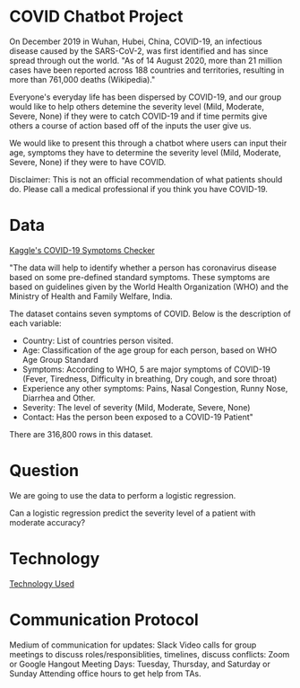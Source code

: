 # COVID Chatbot Project
On December 2019 in Wuhan, Hubei, China, COVID-19, an infectious disease caused by the SARS-CoV-2, was first identified and has since spread through out the world. "As of 14 August 2020, more than 21 million cases have been reported across 188 countries and territories, resulting in more than 761,000 deaths (Wikipedia)." 

Everyone's everyday life has been dispersed by COVID-19, and our group would like to help others detemine the severity level (Mild, Moderate, Severe, None) if they were to catch COVID-19 and if time permits give others a course of action based off of the inputs the user give us.

We would like to present this through a chatbot where users can input their age, symptoms they have to determine the severity level (Mild, Moderate, Severe, None) if they were to have COVID.

Disclaimer: This is not an official recommendation of what patients should do. Please call a medical professional if you think you have COVID-19.

# Data
[Kaggle's COVID-19 Symptoms Checker](https://www.kaggle.com/harshaggarwal7/covid-19-symptom-analysis)

"The data will help to identify whether a person has coronavirus disease based on some pre-defined standard symptoms. These symptoms are based on guidelines given by the World Health Organization (WHO) and the Ministry of Health and Family Welfare, India.

The dataset contains seven symptoms of COVID. Below is the description of each variable: 
- Country: List of countries person visited.
- Age: Classification of the age group for each person, based on WHO Age Group Standard
- Symptoms: According to WHO, 5 are major symptoms of COVID-19 (Fever, Tiredness, Difficulty in breathing, Dry cough, and sore throat)
- Experience any other symptoms: Pains, Nasal Congestion, Runny Nose, Diarrhea and Other.
- Severity: The level of severity (Mild, Moderate, Severe, None)
- Contact: Has the person been exposed to a COVID-19 Patient"

There are 316,800 rows in this dataset.

# Question 
We are going to use the data to perform a logistic regression.

Can a logistic regression predict the severity level of a patient with moderate accuracy?


# Technology
[Technology Used](https://github.com/adamskel78/SHAX_group_project/blob/shannon/technology.md)

# Communication Protocol
Medium of communication for updates: Slack
Video calls for group meetings to discuss roles/responsiblities, timelines, discuss conflicts: Zoom or Google Hangout
Meeting Days: Tuesday, Thursday, and Saturday or Sunday
Attending office hours to get help from TAs.

